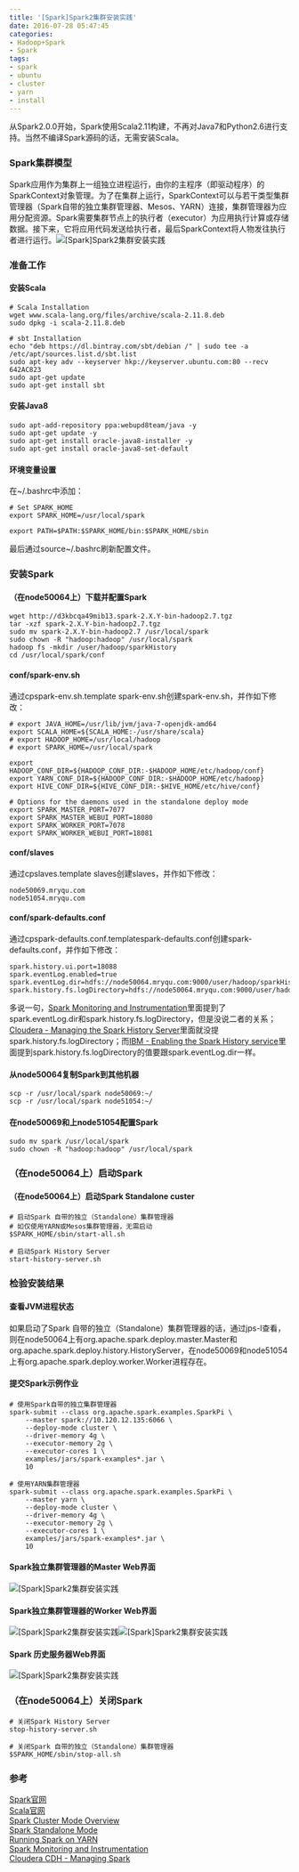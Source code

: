 ```yaml
---
title: '[Spark]Spark2集群安装实践'
date: 2016-07-28 05:47:45
categories: 
- Hadoop+Spark
- Spark
tags: 
- spark
- ubuntu
- cluster
- yarn
- install
---
```

从Spark2.0.0开始，Spark使用Scala2.11构建，不再对Java7和Python2.6进行支持。当然不编译Spark源码的话，无需安装Scala。

### Spark集群模型

Spark应用作为集群上一组独立进程运行，由你的主程序（即驱动程序）的SparkContext对象管理。为了在集群上运行，SparkContext可以与若干类型集群管理器（Spark自带的独立集群管理器、Mesos、YARN）连接，集群管理器为应用分配资源。Spark需要集群节点上的执行者（executor）为应用执行计算或存储数据。接下来，它将应用代码发送给执行者，最后SparkContext将人物发往执行者进行运行。![[Spark]Spark2集群安装实践](/images/2016/7/0026uWfMzy77TIkyyOda1.png)

### 准备工作

#### 安装Scala
```
# Scala Installation
wget www.scala-lang.org/files/archive/scala-2.11.8.deb
sudo dpkg -i scala-2.11.8.deb

# sbt Installation
echo "deb https://dl.bintray.com/sbt/debian /" | sudo tee -a /etc/apt/sources.list.d/sbt.list
sudo apt-key adv --keyserver hkp://keyserver.ubuntu.com:80 --recv 642AC823
sudo apt-get update
sudo apt-get install sbt
```
#### 安装Java8
```
sudo apt-add-repository ppa:webupd8team/java -y
sudo apt-get update -y
sudo apt-get install oracle-java8-installer -y
sudo apt-get install oracle-java8-set-default
```
#### 环境变量设置
在~/.bashrc中添加：
```
# Set SPARK_HOME
export SPARK_HOME=/usr/local/spark

export PATH=$PATH:$SPARK_HOME/bin:$SPARK_HOME/sbin
```
最后通过source~/.bashrc刷新配置文件。

### 安装Spark

#### （在node50064上）下载并配置Spark
```
wget http://d3kbcqa49mib13.spark-2.X.Y-bin-hadoop2.7.tgz
tar -xzf spark-2.X.Y-bin-hadoop2.7.tgz
sudo mv spark-2.X.Y-bin-hadoop2.7 /usr/local/spark
sudo chown -R "hadoop:hadoop" /usr/local/spark
hadoop fs -mkdir /user/hadoop/sparkHistory
cd /usr/local/spark/conf
```
#### conf/spark-env.sh
通过cpspark-env.sh.template spark-env.sh创建spark-env.sh，并作如下修改：
```
# export JAVA_HOME=/usr/lib/jvm/java-7-openjdk-amd64
export SCALA_HOME=${SCALA_HOME:-/usr/share/scala}
# export HADOOP_HOME=/usr/local/hadoop
# export SPARK_HOME=/usr/local/spark

export HADOOP_CONF_DIR=${HADOOP_CONF_DIR:-$HADOOP_HOME/etc/hadoop/conf}
export YARN_CONF_DIR=${HADOOP_CONF_DIR:-$HADOOP_HOME/etc/hadoop}
export HIVE_CONF_DIR=${HIVE_CONF_DIR:-$HIVE_HOME/etc/hive/conf}

# Options for the daemons used in the standalone deploy mode
export SPARK_MASTER_PORT=7077
export SPARK_MASTER_WEBUI_PORT=18080
export SPARK_WORKER_PORT=7078
export SPARK_WORKER_WEBUI_PORT=18081
```
#### conf/slaves
通过cpslaves.template slaves创建slaves，并作如下修改：
```
node50069.mryqu.com
node51054.mryqu.com
```
#### conf/spark-defaults.conf
通过cpspark-defaults.conf.templatespark-defaults.conf创建spark-defaults.conf，并作如下修改：
```
spark.history.ui.port=18088
spark.eventLog.enabled=true
spark.eventLog.dir=hdfs://node50064.mryqu.com:9000/user/hadoop/sparkHistory
spark.history.fs.logDirectory=hdfs://node50064.mryqu.com:9000/user/hadoop/sparkHistory
```
多说一句，[Spark Monitoring and Instrumentation](http://spark.apache.org/docs/latest/monitoring.html)里面提到了spark.eventLog.dir和spark.history.fs.logDirectory，但是没说二者的关系；[Cloudera - Managing the Spark History Server](https://www.cloudera.com/documentation/enterprise/latest/topics/admin_spark_history_server.html)里面就没提spark.history.fs.logDirectory；而[IBM - Enabling the Spark History service](https://www.ibm.com/support/knowledgecenter/SS3MQL_1.1.1/management_sym/spark_configuring_history_service.html)里面提到spark.history.fs.logDirectory的值要跟spark.eventLog.dir一样。
#### 从node50064复制Spark到其他机器
```
scp -r /usr/local/spark node50069:~/
scp -r /usr/local/spark node51054:~/
```
#### 在node50069和上node51054配置Spark
```
sudo mv spark /usr/local/spark
sudo chown -R "hadoop:hadoop" /usr/local/spark
```

### （在node50064上）启动Spark

#### （在node50064上）启动Spark Standalone custer
```
# 启动Spark 自带的独立（Standalone）集群管理器
# 如仅使用YARN或Mesos集群管理器，无需启动
$SPARK_HOME/sbin/start-all.sh

# 启动Spark History Server
start-history-server.sh
```

### 检验安装结果

#### 查看JVM进程状态
如果启动了Spark 自带的独立（Standalone）集群管理器的话，通过jps-l查看，则在node50064上有org.apache.spark.deploy.master.Master和org.apache.spark.deploy.history.HistoryServer，在node50069和node51054上有org.apache.spark.deploy.worker.Worker进程存在。
#### 提交Spark示例作业
```
# 使用Spark自带的独立集群管理器
spark-submit --class org.apache.spark.examples.SparkPi \
    --master spark://10.120.12.135:6066 \
    --deploy-mode cluster \
    --driver-memory 4g \
    --executor-memory 2g \
    --executor-cores 1 \
    examples/jars/spark-examples*.jar \
    10

# 使用YARN集群管理器
spark-submit --class org.apache.spark.examples.SparkPi \
    --master yarn \
    --deploy-mode cluster \
    --driver-memory 4g \
    --executor-memory 2g \
    --executor-cores 1 \
    examples/jars/spark-examples*.jar \
    10
```

#### Spark独立集群管理器的Master Web界面
![[Spark]Spark2集群安装实践](/images/2016/7/0026uWfMzy77VIfStguf2.jpg)
#### Spark独立集群管理器的Worker Web界面
![[Spark]Spark2集群安装实践](/images/2016/7/0026uWfMzy77VWTuDqM18.jpg)![[Spark]Spark2集群安装实践](/images/2016/7/0026uWfMzy77VX4YcXm50.jpg)
#### Spark 历史服务器Web界面
![[Spark]Spark2集群安装实践](/images/2016/7/0026uWfMzy77VIuEDRk66.png)
### （在node50064上）关闭Spark
```
# 关闭Spark History Server
stop-history-server.sh

# 关闭Spark 自带的独立（Standalone）集群管理器
$SPARK_HOME/sbin/stop-all.sh
```

### 参考

[Spark官网](http://spark.apache.org/)    
[Scala官网](https://www.scala-lang.org/)    
[Spark Cluster Mode Overview](http://spark.apache.org/docs/latest/cluster-overview.html)    
[Spark Standalone Mode](http://spark.apache.org/docs/latest/spark-standalone.html)    
[Running Spark on YARN](http://spark.apache.org/docs/latest/running-on-yarn.html)    
[Spark Monitoring and Instrumentation](http://spark.apache.org/docs/latest/monitoring.html)    
[Cloudera CDH - Managing Spark](https://www.cloudera.com/documentation/enterprise/latest/topics/admin_spark.html)    
